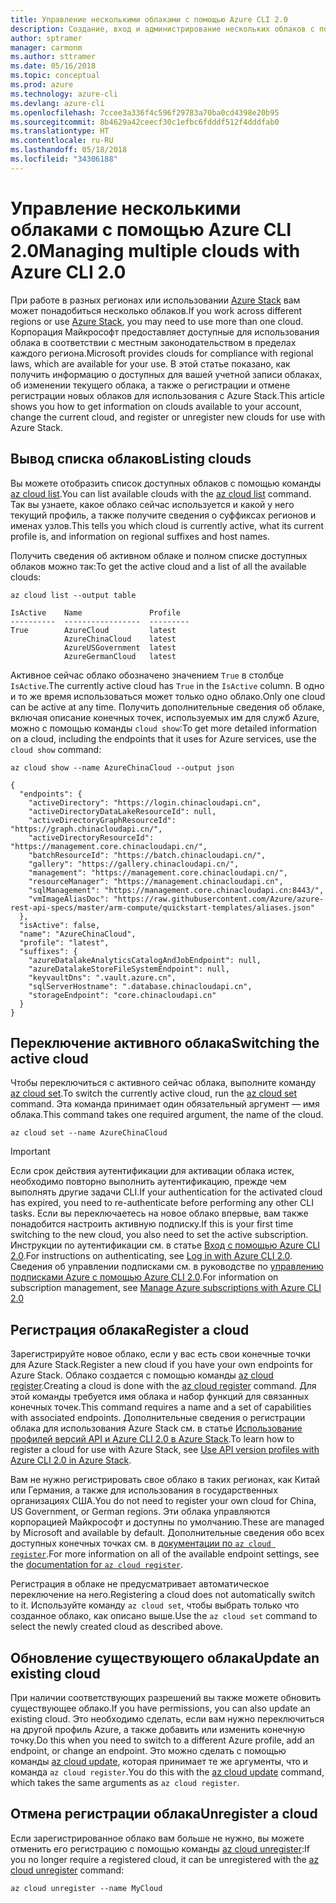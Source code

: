 ```yaml
---
title: Управление несколькими облаками с помощью Azure CLI 2.0
description: Создание, вход и администрирование нескольких облаков с помощью Azure CLI 2.0.
author: sptramer
manager: carmonm
ms.author: sttramer
ms.date: 05/16/2018
ms.topic: conceptual
ms.prod: azure
ms.technology: azure-cli
ms.devlang: azure-cli
ms.openlocfilehash: 7ccee3a336f4c596f29783a70ba0cd4398e20b95
ms.sourcegitcommit: 8b4629a42ceecf30c1efbc6fdddf512f4dddfab0
ms.translationtype: HT
ms.contentlocale: ru-RU
ms.lasthandoff: 05/18/2018
ms.locfileid: "34306188"
---
```

# <a name="managing-multiple-clouds-with-azure-cli-20"></a><span data-ttu-id="6f95b-103">Управление несколькими облаками с помощью Azure CLI 2.0</span><span class="sxs-lookup"><span data-stu-id="6f95b-103">Managing multiple clouds with Azure CLI 2.0</span></span>

<span data-ttu-id="6f95b-104">При работе в разных регионах или использовании [Azure Stack](https://docs.microsoft.com/azure/azure-stack/user/) вам может понадобиться несколько облаков.</span><span class="sxs-lookup"><span data-stu-id="6f95b-104">If you work across different regions or use [Azure Stack](https://docs.microsoft.com/azure/azure-stack/user/), you may need to use more than one cloud.</span></span> <span data-ttu-id="6f95b-105">Корпорация Майкрософт предоставляет доступные для использования облака в соответствии с местным законодательством в пределах каждого региона.</span><span class="sxs-lookup"><span data-stu-id="6f95b-105">Microsoft provides clouds for compliance with regional laws, which are available for your use.</span></span> <span data-ttu-id="6f95b-106">В этой статье показано, как получить информацию о доступных для вашей учетной записи облаках, об изменении текущего облака, а также о регистрации и отмене регистрации новых облаков для использования с Azure Stack.</span><span class="sxs-lookup"><span data-stu-id="6f95b-106">This article shows you how to get information on clouds available to your account, change the current cloud, and register or unregister new clouds for use with Azure Stack.</span></span>

## <a name="listing-clouds"></a><span data-ttu-id="6f95b-107">Вывод списка облаков</span><span class="sxs-lookup"><span data-stu-id="6f95b-107">Listing clouds</span></span>

<span data-ttu-id="6f95b-108">Вы можете отобразить список доступных облаков с помощью команды [az cloud list](/cli/azure/cloud#az-cloud-list).</span><span class="sxs-lookup"><span data-stu-id="6f95b-108">You can list available clouds with the [az cloud list](/cli/azure/cloud#az-cloud-list) command.</span></span> <span data-ttu-id="6f95b-109">Так вы узнаете, какое облако сейчас используется и какой у него текущий профиль, а также получите сведения о суффиксах регионов и именах узлов.</span><span class="sxs-lookup"><span data-stu-id="6f95b-109">This tells you which cloud is currently active, what its current profile is, and information on regional suffixes and host names.</span></span>

<span data-ttu-id="6f95b-110">Получить сведения об активном облаке и полном списке доступных облаков можно так:</span><span class="sxs-lookup"><span data-stu-id="6f95b-110">To get the active cloud and a list of all the available clouds:</span></span>

```azurecli-interactive
az cloud list --output table
```

```output
IsActive    Name               Profile
----------  -----------------  ---------
True        AzureCloud         latest
            AzureChinaCloud    latest
            AzureUSGovernment  latest
            AzureGermanCloud   latest
```

<span data-ttu-id="6f95b-111">Активное сейчас облако обозначено значением `True` в столбце `IsActive`.</span><span class="sxs-lookup"><span data-stu-id="6f95b-111">The currently active cloud has `True` in the `IsActive` column.</span></span> <span data-ttu-id="6f95b-112">В одно и то же время использоваться может только одно облако.</span><span class="sxs-lookup"><span data-stu-id="6f95b-112">Only one cloud can be active at any time.</span></span> <span data-ttu-id="6f95b-113">Получить дополнительные сведения об облаке, включая описание конечных точек, используемых им для служб Azure, можно с помощью команды `cloud show`:</span><span class="sxs-lookup"><span data-stu-id="6f95b-113">To get more detailed information on a cloud, including the endpoints that it uses for Azure services, use the `cloud show` command:</span></span>

```azurecli-interactive
az cloud show --name AzureChinaCloud --output json
```

```output
{
  "endpoints": {
    "activeDirectory": "https://login.chinacloudapi.cn",
    "activeDirectoryDataLakeResourceId": null,
    "activeDirectoryGraphResourceId": "https://graph.chinacloudapi.cn/",
    "activeDirectoryResourceId": "https://management.core.chinacloudapi.cn/",
    "batchResourceId": "https://batch.chinacloudapi.cn/",
    "gallery": "https://gallery.chinacloudapi.cn/",
    "management": "https://management.core.chinacloudapi.cn/",
    "resourceManager": "https://management.chinacloudapi.cn",
    "sqlManagement": "https://management.core.chinacloudapi.cn:8443/",
    "vmImageAliasDoc": "https://raw.githubusercontent.com/Azure/azure-rest-api-specs/master/arm-compute/quickstart-templates/aliases.json"
  },
  "isActive": false,
  "name": "AzureChinaCloud",
  "profile": "latest",
  "suffixes": {
    "azureDatalakeAnalyticsCatalogAndJobEndpoint": null,
    "azureDatalakeStoreFileSystemEndpoint": null,
    "keyvaultDns": ".vault.azure.cn",
    "sqlServerHostname": ".database.chinacloudapi.cn",
    "storageEndpoint": "core.chinacloudapi.cn"
  }
}
```

## <a name="switching-the-active-cloud"></a><span data-ttu-id="6f95b-114">Переключение активного облака</span><span class="sxs-lookup"><span data-stu-id="6f95b-114">Switching the active cloud</span></span>

<span data-ttu-id="6f95b-115">Чтобы переключиться с активного сейчас облака, выполните команду [az cloud set](/cli/azure/cloud#az-cloud-set).</span><span class="sxs-lookup"><span data-stu-id="6f95b-115">To switch the currently active cloud, run the [az cloud set](/cli/azure/cloud#az-cloud-set) command.</span></span> <span data-ttu-id="6f95b-116">Эта команда принимает один обязательный аргумент — имя облака.</span><span class="sxs-lookup"><span data-stu-id="6f95b-116">This command takes one required argument, the name of the cloud.</span></span>

```azurecli-interactive
az cloud set --name AzureChinaCloud
```

> [!IMPORTANT]
> <span data-ttu-id="6f95b-117">Если срок действия аутентификации для активации облака истек, необходимо повторно выполнить аутентификацию, прежде чем выполнять другие задачи CLI.</span><span class="sxs-lookup"><span data-stu-id="6f95b-117">If your authentication for the activated cloud has expired, you need to re-authenticate before performing any other CLI tasks.</span></span> <span data-ttu-id="6f95b-118">Если вы переключаетесь на новое облако впервые, вам также понадобится настроить активную подписку.</span><span class="sxs-lookup"><span data-stu-id="6f95b-118">If this is your first time switching to the new cloud, you also need to set the active subscription.</span></span>
> <span data-ttu-id="6f95b-119">Инструкции по аутентификации см. в статье [Вход с помощью Azure CLI 2.0](authenticate-azure-cli.md).</span><span class="sxs-lookup"><span data-stu-id="6f95b-119">For instructions on authenticating, see [Log in with Azure CLI 2.0](authenticate-azure-cli.md).</span></span> <span data-ttu-id="6f95b-120">Сведения об управлении подписками см. в руководстве по [управлению подписками Azure с помощью Azure CLI 2.0](manage-azure-subscriptions-azure-cli.md).</span><span class="sxs-lookup"><span data-stu-id="6f95b-120">For information on subscription management, see [Manage Azure subscriptions with Azure CLI 2.0](manage-azure-subscriptions-azure-cli.md)</span></span>

## <a name="register-a-cloud"></a><span data-ttu-id="6f95b-121">Регистрация облака</span><span class="sxs-lookup"><span data-stu-id="6f95b-121">Register a cloud</span></span>

<span data-ttu-id="6f95b-122">Зарегистрируйте новое облако, если у вас есть свои конечные точки для Azure Stack.</span><span class="sxs-lookup"><span data-stu-id="6f95b-122">Register a new cloud if you have your own endpoints for Azure Stack.</span></span> <span data-ttu-id="6f95b-123">Облако создается с помощью команды [az cloud register](/cli/azure/cloud#az-cloud-register).</span><span class="sxs-lookup"><span data-stu-id="6f95b-123">Creating a cloud is done with the [az cloud register](/cli/azure/cloud#az-cloud-register) command.</span></span> <span data-ttu-id="6f95b-124">Для этой команды требуется имя облака и набор функций для связанных конечных точек.</span><span class="sxs-lookup"><span data-stu-id="6f95b-124">This command requires a name and a set of capabilities with associated endpoints.</span></span> <span data-ttu-id="6f95b-125">Дополнительные сведения о регистрации облака для использования Azure Stack см. в статье [Использование профилей версий API и Azure CLI 2.0 в Azure Stack](/azure/azure-stack/user/azure-stack-version-profiles-azurecli2#connect-to-azure-stack).</span><span class="sxs-lookup"><span data-stu-id="6f95b-125">To learn how to register a cloud for use with Azure Stack, see [Use API version profiles with Azure CLI 2.0 in Azure Stack](/azure/azure-stack/user/azure-stack-version-profiles-azurecli2#connect-to-azure-stack).</span></span>

<span data-ttu-id="6f95b-126">Вам не нужно регистрировать свое облако в таких регионах, как Китай или Германия, а также для использования в государственных организациях США.</span><span class="sxs-lookup"><span data-stu-id="6f95b-126">You do not need to register your own cloud for China, US Government, or German regions.</span></span> <span data-ttu-id="6f95b-127">Эти облака управляются корпорацией Майкрософт и доступны по умолчанию.</span><span class="sxs-lookup"><span data-stu-id="6f95b-127">These are managed by Microsoft and available by default.</span></span>  <span data-ttu-id="6f95b-128">Дополнительные сведения обо всех доступных конечных точках см. в [документации по `az cloud register`](/cli/azure/cloud#az-cloud-register).</span><span class="sxs-lookup"><span data-stu-id="6f95b-128">For more information on all of the available endpoint settings, see the [documentation for `az cloud register`](/cli/azure/cloud#az-cloud-register).</span></span>

<span data-ttu-id="6f95b-129">Регистрация в облаке не предусматривает автоматическое переключение на него.</span><span class="sxs-lookup"><span data-stu-id="6f95b-129">Registering a cloud does not automatically switch to it.</span></span> <span data-ttu-id="6f95b-130">Используйте команду `az cloud set`, чтобы выбрать только что созданное облако, как описано выше.</span><span class="sxs-lookup"><span data-stu-id="6f95b-130">Use the `az cloud set` command to select the newly created cloud as described above.</span></span>

## <a name="update-an-existing-cloud"></a><span data-ttu-id="6f95b-131">Обновление существующего облака</span><span class="sxs-lookup"><span data-stu-id="6f95b-131">Update an existing cloud</span></span>

<span data-ttu-id="6f95b-132">При наличии соответствующих разрешений вы также можете обновить существующее облако.</span><span class="sxs-lookup"><span data-stu-id="6f95b-132">If you have permissions, you can also update an existing cloud.</span></span> <span data-ttu-id="6f95b-133">Это необходимо сделать, если вам нужно переключиться на другой профиль Azure, а также добавить или изменить конечную точку.</span><span class="sxs-lookup"><span data-stu-id="6f95b-133">Do this when you need to switch to a different Azure profile, add an endpoint, or change an endpoint.</span></span>
<span data-ttu-id="6f95b-134">Это можно сделать с помощью команды [az cloud update](/cli/azure/cloud#az-cloud-update), которая принимает те же аргументы, что и команда `az cloud register`.</span><span class="sxs-lookup"><span data-stu-id="6f95b-134">You do this with the [az cloud update](/cli/azure/cloud#az-cloud-update) command, which takes the same arguments as `az cloud register`.</span></span>

## <a name="unregister-a-cloud"></a><span data-ttu-id="6f95b-135">Отмена регистрации облака</span><span class="sxs-lookup"><span data-stu-id="6f95b-135">Unregister a cloud</span></span>

<span data-ttu-id="6f95b-136">Если зарегистрированное облако вам больше не нужно, вы можете отменить его регистрацию с помощью команды [az cloud unregister](/cli/azure/cloud#az-cloud-unregister):</span><span class="sxs-lookup"><span data-stu-id="6f95b-136">If you no longer require a registered cloud, it can be unregistered with the [az cloud unregister](/cli/azure/cloud#az-cloud-unregister) command:</span></span>

```azurecli-interactive
az cloud unregister --name MyCloud
```
